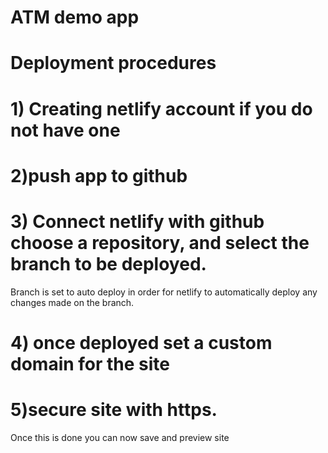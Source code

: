 # ATM demo app

# Deployment procedures 

# 1) Creating netlify account if you do not have one

# 2)push app to github 

# 3) Connect netlify with github choose a repository, and select the branch to be deployed.
Branch is set to  auto deploy in order for netlify to automatically deploy any changes made on the branch.

# 4) once deployed set a custom domain for the site

# 5)secure site with https. 
Once this is done you can now save and preview site
 
